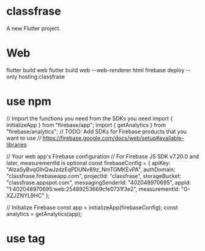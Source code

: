 # classfrase

A new Flutter project.

# Web

flutter build web
flutter build web --web-renderer html
firebase deploy --only hosting:classfrase


# use npm
// Import the functions you need from the SDKs you need
import { initializeApp } from "firebase/app";
import { getAnalytics } from "firebase/analytics";
// TODO: Add SDKs for Firebase products that you want to use
// https://firebase.google.com/docs/web/setup#available-libraries

// Your web app's Firebase configuration
// For Firebase JS SDK v7.20.0 and later, measurementId is optional
const firebaseConfig = {
  apiKey: "AIzaSyBvqGlhQwJzdzEqPDUNv89z_NmTGMKEvPA",
  authDomain: "classfrase.firebaseapp.com",
  projectId: "classfrase",
  storageBucket: "classfrase.appspot.com",
  messagingSenderId: "402048970695",
  appId: "1:402048970695:web:25489253669cfe0731f3e2",
  measurementId: "G-XZJZNYL9HC"
};

// Initialize Firebase
const app = initializeApp(firebaseConfig);
const analytics = getAnalytics(app);

# use tag
<script type="module">
  // Import the functions you need from the SDKs you need
  import { initializeApp } from "https://www.gstatic.com/firebasejs/9.1.1/firebase-app.js";
  import { getAnalytics } from "https://www.gstatic.com/firebasejs/9.1.1/firebase-analytics.js";
  // TODO: Add SDKs for Firebase products that you want to use
  // https://firebase.google.com/docs/web/setup#available-libraries

  // Your web app's Firebase configuration
  // For Firebase JS SDK v7.20.0 and later, measurementId is optional
  const firebaseConfig = {
    apiKey: "AIzaSyBvqGlhQwJzdzEqPDUNv89z_NmTGMKEvPA",
    authDomain: "classfrase.firebaseapp.com",
    projectId: "classfrase",
    storageBucket: "classfrase.appspot.com",
    messagingSenderId: "402048970695",
    appId: "1:402048970695:web:25489253669cfe0731f3e2",
    measurementId: "G-XZJZNYL9HC"
  };

  // Initialize Firebase
  const app = initializeApp(firebaseConfig);
  const analytics = getAnalytics(app);
</script>